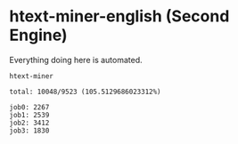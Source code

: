 # htext-miner-english (Second Engine)

Everything doing here is automated.

```
htext-miner

total: 10048/9523 (105.5129686023312%)

job0: 2267
job1: 2539
job2: 3412
job3: 1830
```